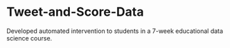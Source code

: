 # Tweet-and-Score-Data
Developed automated intervention to students in a 7-week educational data science course.

